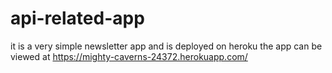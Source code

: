 # api-related-app


it is a very simple newsletter app and is deployed on heroku
the app can be viewed at https://mighty-caverns-24372.herokuapp.com/
